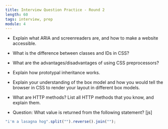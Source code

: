 ```yaml
---
title: Interview Question Practice - Round 2
length: 60
tags: interview, prep
module: 4
---
```


- Explain what ARIA and screenreaders are, and how to make a website accessible.

- What is the difference between classes and IDs in CSS?

- What are the advantages/disadvantages of using CSS preprocessors?

- Explain how prototypal inheritance works.

- Explain your understanding of the box model and how you would tell the browser in CSS to render your layout in different box models.

- What are HTTP methods? List all HTTP methods that you know, and explain them.

- Question: What value is returned from the following statement? [js]

```js
"i'm a lasagna hog".split("").reverse().join("");
```

